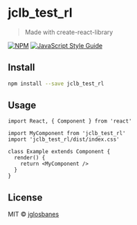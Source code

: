 # jclb_test_rl

> Made with create-react-library

[![NPM](https://img.shields.io/npm/v/jclb_test_rl.svg)](https://www.npmjs.com/package/jclb_test_rl) [![JavaScript Style Guide](https://img.shields.io/badge/code_style-standard-brightgreen.svg)](https://standardjs.com)

## Install

```bash
npm install --save jclb_test_rl
```

## Usage

```tsx
import React, { Component } from 'react'

import MyComponent from 'jclb_test_rl'
import 'jclb_test_rl/dist/index.css'

class Example extends Component {
  render() {
    return <MyComponent />
  }
}
```

## License

MIT © [jglosbanes](https://github.com/jglosbanes)
